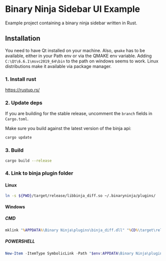 # Binary Ninja Sidebar UI Example

Example project containing a binary ninja sidebar written in Rust.

## Installation

You need to have Qt installed on your machine.
Also, `qmake` has to be available, either in your Path env or via the QMAKE env
variable.
Adding `C:\Qt\6.6.1\msvc2019_64\bin` to the path on windows seems to work.
Linux distributions make it available via package manager.

### 1. Install rust

https://rustup.rs/

### 2. Update deps

If you are building for the stable release, uncomment the `branch` fields in `Cargo.toml`.

Make sure you build against the latest version of the binja api:

```sh
cargo update
```

### 3. Build

```sh
cargo build --release
```

### 4. Link to binja plugin folder

#### Linux
```sh
ln -s ${PWD}/target/release/libbinja_diff.so ~/.binaryninja/plugins/
```

#### Windows
##### CMD
```cmd
mklink "%APPDATA%\Binary Ninja\plugins\binja_diff.dll" "%CD%\target\release\binja_diff.dll"
```
##### POWERSHELL
```ps1
New-Item -ItemType SymbolicLink -Path "$env:APPDATA\Binary Ninja\plugins\binja_diff.dll" -Target "$PWD\target\release\binja_diff.dll"
```
